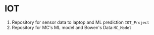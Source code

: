# IOT

1. Repository for sensor data to laptop and ML prediction `IOT_Project`
1. Repository for MC's ML model and Bowen's Data `MC_Model`
